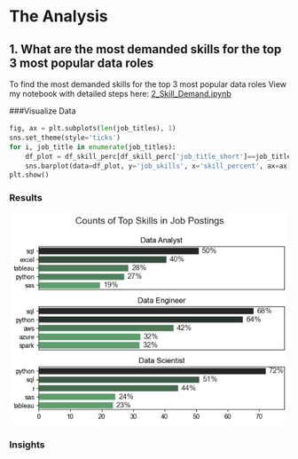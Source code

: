 # The Analysis
## 1. What are the most demanded skills for the top 3 most popular data roles
To find the most demanded skills for the top 3 most popular data roles
View my notebook with detailed steps here: [2_Skill_Demand.ipynb](3_project/2_Skill_Demand.ipynb)

###Visualize Data
```python
fig, ax = plt.subplots(len(job_titles), 1)
sns.set_theme(style='ticks')
for i, job_title in enumerate(job_titles):
    df_plot = df_skill_perc[df_skill_perc['job_title_short']==job_title].head(5)
    sns.barplot(data=df_plot, y='job_skills', x='skill_percent', ax=ax[i], hue='skill_count', palette='dark:g_r')
plt.show()
```

### Results

![Visualization of Data Skills](image.png)

### Insights

